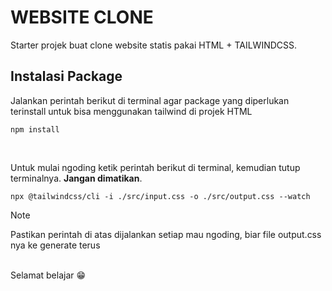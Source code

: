 #  WEBSITE CLONE
Starter projek buat clone website statis pakai HTML + TAILWINDCSS.

## Instalasi Package

Jalankan perintah berikut di terminal agar package yang diperlukan terinstall untuk bisa menggunakan tailwind di projek HTML
```
npm install
```
<br>

Untuk mulai ngoding ketik perintah berikut di terminal, kemudian tutup terminalnya. **Jangan dimatikan**. 


```
npx @tailwindcss/cli -i ./src/input.css -o ./src/output.css --watch
```

> [!NOTE]
> Pastikan perintah di atas dijalankan setiap mau ngoding, biar file output.css nya ke generate terus


<br>
Selamat belajar 😁


